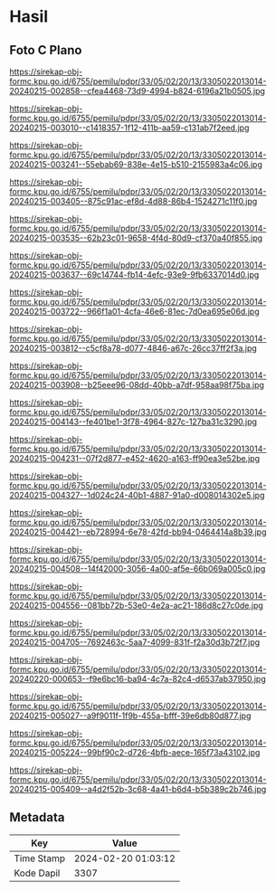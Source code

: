 # Hasil

## Foto C Plano

https://sirekap-obj-formc.kpu.go.id/6755/pemilu/pdpr/33/05/02/20/13/3305022013014-20240215-002858--cfea4468-73d9-4994-b824-6196a21b0505.jpg

https://sirekap-obj-formc.kpu.go.id/6755/pemilu/pdpr/33/05/02/20/13/3305022013014-20240215-003010--c1418357-1f12-411b-aa59-c131ab7f2eed.jpg

https://sirekap-obj-formc.kpu.go.id/6755/pemilu/pdpr/33/05/02/20/13/3305022013014-20240215-003241--55ebab69-838e-4e15-b510-2155983a4c06.jpg

https://sirekap-obj-formc.kpu.go.id/6755/pemilu/pdpr/33/05/02/20/13/3305022013014-20240215-003405--875c91ac-ef8d-4d88-86b4-1524271c11f0.jpg

https://sirekap-obj-formc.kpu.go.id/6755/pemilu/pdpr/33/05/02/20/13/3305022013014-20240215-003535--62b23c01-9658-4f4d-80d9-cf370a40f855.jpg

https://sirekap-obj-formc.kpu.go.id/6755/pemilu/pdpr/33/05/02/20/13/3305022013014-20240215-003637--69c14744-fb14-4efc-93e9-9fb6337014d0.jpg

https://sirekap-obj-formc.kpu.go.id/6755/pemilu/pdpr/33/05/02/20/13/3305022013014-20240215-003722--966f1a01-4cfa-46e6-81ec-7d0ea695e06d.jpg

https://sirekap-obj-formc.kpu.go.id/6755/pemilu/pdpr/33/05/02/20/13/3305022013014-20240215-003812--c5cf8a78-d077-4846-a67c-26cc37ff2f3a.jpg

https://sirekap-obj-formc.kpu.go.id/6755/pemilu/pdpr/33/05/02/20/13/3305022013014-20240215-003908--b25eee96-08dd-40bb-a7df-958aa98f75ba.jpg

https://sirekap-obj-formc.kpu.go.id/6755/pemilu/pdpr/33/05/02/20/13/3305022013014-20240215-004143--fe401be1-3f78-4964-827c-127ba31c3290.jpg

https://sirekap-obj-formc.kpu.go.id/6755/pemilu/pdpr/33/05/02/20/13/3305022013014-20240215-004231--07f2d877-e452-4620-a163-ff90ea3e52be.jpg

https://sirekap-obj-formc.kpu.go.id/6755/pemilu/pdpr/33/05/02/20/13/3305022013014-20240215-004327--1d024c24-40b1-4887-91a0-d008014302e5.jpg

https://sirekap-obj-formc.kpu.go.id/6755/pemilu/pdpr/33/05/02/20/13/3305022013014-20240215-004421--eb728994-6e78-42fd-bb94-0464414a8b39.jpg

https://sirekap-obj-formc.kpu.go.id/6755/pemilu/pdpr/33/05/02/20/13/3305022013014-20240215-004508--14f42000-3056-4a00-af5e-66b069a005c0.jpg

https://sirekap-obj-formc.kpu.go.id/6755/pemilu/pdpr/33/05/02/20/13/3305022013014-20240215-004556--081bb72b-53e0-4e2a-ac21-186d8c27c0de.jpg

https://sirekap-obj-formc.kpu.go.id/6755/pemilu/pdpr/33/05/02/20/13/3305022013014-20240215-004705--7692463c-5aa7-4099-831f-f2a30d3b72f7.jpg

https://sirekap-obj-formc.kpu.go.id/6755/pemilu/pdpr/33/05/02/20/13/3305022013014-20240220-000653--f9e6bc16-ba94-4c7a-82c4-d6537ab37950.jpg

https://sirekap-obj-formc.kpu.go.id/6755/pemilu/pdpr/33/05/02/20/13/3305022013014-20240215-005027--a9f9011f-1f9b-455a-bfff-39e6db80d877.jpg

https://sirekap-obj-formc.kpu.go.id/6755/pemilu/pdpr/33/05/02/20/13/3305022013014-20240215-005224--99bf90c2-d726-4bfb-aece-165f73a43102.jpg

https://sirekap-obj-formc.kpu.go.id/6755/pemilu/pdpr/33/05/02/20/13/3305022013014-20240215-005409--a4d2f52b-3c68-4a41-b6d4-b5b389c2b746.jpg


## Metadata

| Key        | Value               |
| ---------- | ------------------- |
| Time Stamp | 2024-02-20 01:03:12 |
| Kode Dapil | 3307                |




